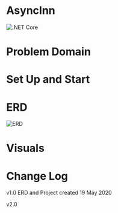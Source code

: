# AsyncInn
![.NET Core](https://github.com/mrsantons/AsyncInn/workflows/.NET%20Core/badge.svg?branch=master)

# Problem Domain


# Set Up and Start

# ERD
![ERD](https://github.com/mrsantons/AsyncInn/blob/master/Visuals/AsyncInn.png)

# Visuals


# Change Log
v1.0 ERD and Project created 19 May 2020

v2.0 

